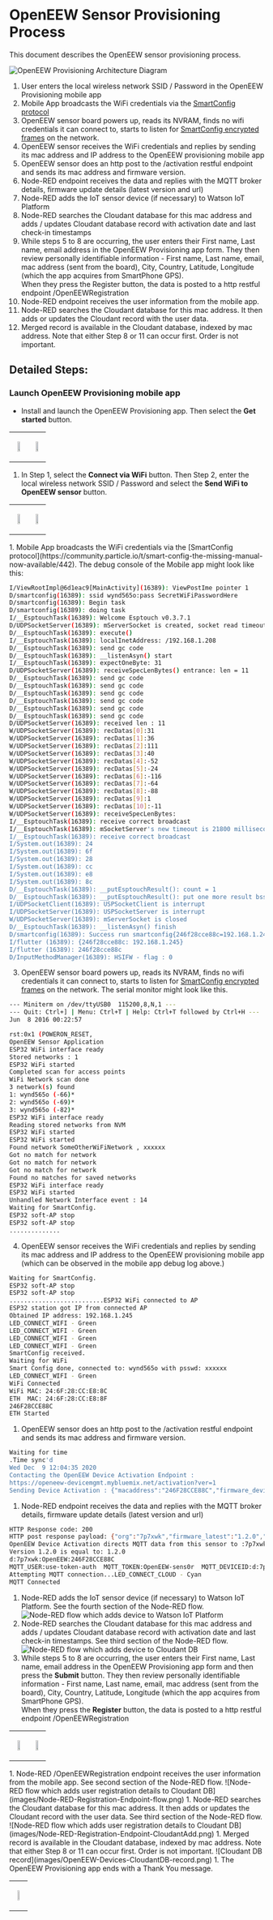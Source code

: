 # OpenEEW Sensor Provisioning Process

This document describes the OpenEEW sensor provisioning process.

![OpenEEW Provisioning Architecture Diagram](architecture/OpenEEW-Provisioning-Diagram.png)

1. User enters the local wireless network SSID / Password in the OpenEEW Provisioning mobile app
1. Mobile App broadcasts the WiFi credentials via the
[SmartConfig protocol](https://community.particle.io/t/smart-config-the-missing-manual-now-available/442)
1. OpenEEW sensor board powers up, reads its NVRAM, finds no wifi credentials
it can connect to, starts to listen for
[SmartConfig encrypted frames](https://docs.espressif.com/projects/esp-idf/en/latest/esp32/api-reference/network/esp_smartconfig.html) on the network.
1. OpenEEW sensor receives the WiFi credentials and replies by sending its mac address and IP address to the OpenEEW provisioning mobile app
1. OpenEEW sensor does an http post to the /activation restful endpoint and sends its mac address and firmware version.
1. Node-RED endpoint receives the data and replies with the MQTT broker details, firmware update details (latest version and url)
1. Node-RED adds the IoT sensor device (if necessary) to Watson IoT Platform
1. Node-RED searches the Cloudant database for this mac address and adds / updates Cloudant database record with activation date and last check-in timestamps
1. While steps 5 to 8 are occurring, the user enters their First name, Last name, email address in the OpenEEW Provisioning app form.
They then review personally identifiable information - First name, Last name, email, mac address (sent from the board),
City, Country, Latitude, Longitude (which the app acquires from SmartPhone GPS).  
When they press the Register button, the data is posted to a http restful endpoint /OpenEEWRegistration
1. Node-RED endpoint receives the user information from the mobile app.
1. Node-RED searches the Cloudant database for this mac address. It then adds or updates the Cloudant record with the user data.
1. Merged record is available in the Cloudant database, indexed by mac address.  Note that either Step 8 or 11 can occur first. Order is not important.

## Detailed Steps:

### Launch OpenEEW Provisioning mobile app

- Install and launch the OpenEEW Provisioning app. Then select the **Get started** button.
<table><tr><td>
<p align="center">
<img width="50%" height="50%" src="./images/Android-Launch-OpenEEW-Provisioning-App.png">
</p>
</td><td>
<p align="center">
<img width="50%" height="50%" src="./images/OpenEEW-Provisioning-App-Get-Started.png">
</p>
</td></tr></table>

1. In Step 1, select the **Connect via WiFi** button. Then Step 2, enter the local wireless network SSID / Password and select the **Send WiFi to OpenEEW sensor** button.
<table><tr><td>
<p align="center">
<img width="50%" height="50%" src="./images/OpenEEW-Provisioning-App-Connect2WiFi.png">
</p>
</td><td>
<p align="center">
<img width="50%" height="50%" src="./images/OpenEEW-Provisioning-App-EnterWiFiCreds.png">
</p>
</td></tr></table>
1. Mobile App broadcasts the WiFi credentials via the
[SmartConfig protocol](https://community.particle.io/t/smart-config-the-missing-manual-now-available/442). The debug console of the Mobile app might look like this:

```bash
I/ViewRootImpl@6d1eac9[MainActivity](16389): ViewPostIme pointer 1
D/smartconfig(16389): ssid wynd565o:pass SecretWiFiPasswordHere
D/smartconfig(16389): Begin task
D/smartconfig(16389): doing task
I/__EsptouchTask(16389): Welcome Esptouch v0.3.7.1
D/UDPSocketServer(16389): mServerSocket is created, socket read timeout: 60000, port: 18266
D/__EsptouchTask(16389): execute()
I/__EsptouchTask(16389): localInetAddress: /192.168.1.208
D/__EsptouchTask(16389): send gc code
D/__EsptouchTask(16389): __listenAsyn() start
I/__EsptouchTask(16389): expectOneByte: 31
D/UDPSocketServer(16389): receiveSpecLenBytes() entrance: len = 11
D/__EsptouchTask(16389): send gc code
D/__EsptouchTask(16389): send gc code
D/__EsptouchTask(16389): send gc code
D/__EsptouchTask(16389): send gc code
D/__EsptouchTask(16389): send gc code
D/__EsptouchTask(16389): send gc code
D/UDPSocketServer(16389): received len : 11
W/UDPSocketServer(16389): recDatas[0]:31
W/UDPSocketServer(16389): recDatas[1]:36
W/UDPSocketServer(16389): recDatas[2]:111
W/UDPSocketServer(16389): recDatas[3]:40
W/UDPSocketServer(16389): recDatas[4]:-52
W/UDPSocketServer(16389): recDatas[5]:-24
W/UDPSocketServer(16389): recDatas[6]:-116
W/UDPSocketServer(16389): recDatas[7]:-64
W/UDPSocketServer(16389): recDatas[8]:-88
W/UDPSocketServer(16389): recDatas[9]:1
W/UDPSocketServer(16389): recDatas[10]:-11
W/UDPSocketServer(16389): receiveSpecLenBytes:
I/__EsptouchTask(16389): receive correct broadcast
I/__EsptouchTask(16389): mSocketServer's new timeout is 21800 milliseconds
I/__EsptouchTask(16389): receive correct broadcast
I/System.out(16389): 24
I/System.out(16389): 6f
I/System.out(16389): 28
I/System.out(16389): cc
I/System.out(16389): e8
I/System.out(16389): 8c
D/__EsptouchTask(16389): __putEsptouchResult(): count = 1
D/__EsptouchTask(16389): __putEsptouchResult(): put one more result bssid = 246f28cce88c , address = /192.168.1.245
I/UDPSocketClient(16389): USPSocketClient is interrupt
I/UDPSocketServer(16389): USPSocketServer is interrupt
W/UDPSocketServer(16389): mServerSocket is closed
D/__EsptouchTask(16389): __listenAsyn() finish
D/smartconfig(16389): Success run smartconfig{246f28cce88c=192.168.1.245}
I/flutter (16389): {246f28cce88c: 192.168.1.245}
I/flutter (16389): 246f28cce88c
D/InputMethodManager(16389): HSIFW - flag : 0
```
3. OpenEEW sensor board powers up, reads its NVRAM, finds no wifi credentials it can connect to, starts to listen for [SmartConfig encrypted frames](https://docs.espressif.com/projects/esp-idf/en/latest/esp32/api-reference/network/esp_smartconfig.html) on the network. The serial monitor might look like this.

```bash
--- Miniterm on /dev/ttyUSB0  115200,8,N,1 ---
--- Quit: Ctrl+] | Menu: Ctrl+T | Help: Ctrl+T followed by Ctrl+H ---
Jun  8 2016 00:22:57

rst:0x1 (POWERON_RESET,
OpenEEW Sensor Application
ESP32 WiFi interface ready
Stored networks : 1
ESP32 WiFi started
Completed scan for access points
WiFi Network scan done
3 network(s) found
1: wynd565o (-66)*
2: wynd565o (-69)*
3: wynd565o (-82)*
ESP32 WiFi interface ready
Reading stored networks from NVM
ESP32 WiFi started
ESP32 WiFi started
Found network SomeOtherWiFiNetwork , xxxxxx
Got no match for network
Got no match for network
Got no match for network
Found no matches for saved networks
ESP32 WiFi interface ready
ESP32 WiFi started
Unhandled Network Interface event : 14
Waiting for SmartConfig.
ESP32 soft-AP stop
ESP32 soft-AP stop
..............
```
4. OpenEEW sensor receives the WiFi credentials and replies by sending its mac address and IP address to the OpenEEW provisioning mobile app (which can be observed in the mobile app debug log above.)
```bash
Waiting for SmartConfig.
ESP32 soft-AP stop
ESP32 soft-AP stop
..........................ESP32 WiFi connected to AP
ESP32 station got IP from connected AP
Obtained IP address: 192.168.1.245
LED_CONNECT_WIFI - Green
LED_CONNECT_WIFI - Green
LED_CONNECT_WIFI - Green
LED_CONNECT_WIFI - Green
SmartConfig received.
Waiting for WiFi
Smart Config done, connected to: wynd565o with psswd: xxxxxx
LED_CONNECT_WIFI - Green
WiFi Connected
WiFi MAC: 24:6F:28:CC:E8:8C
ETH  MAC: 24:6F:28:CC:E8:8F
246F28CCE88C
ETH Started
```
1. OpenEEW sensor does an http post to the /activation restful endpoint and sends its mac address and firmware version.
```bash
Waiting for time
.Time sync'd
Wed Dec  9 12:04:35 2020
Contacting the OpenEEW Device Activation Endpoint :
https://openeew-devicemgmt.mybluemix.net/activation?ver=1
Sending Device Activation : {"macaddress":"246F28CCE88C","firmware_device":"1.2.0"}
```
1. Node-RED endpoint receives the data and replies with the MQTT broker details, firmware update details (latest version and url)
```bash
HTTP Response code: 200
HTTP post response payload: {"org":"7p7xwk","firmware_latest":"1.2.0","firmware_ota_url":"https://openeew-devicemgmt.mybluemix.net/firmware/firmware-1.2.0.bin"}
OpenEEW Device Activation directs MQTT data from this sensor to :7p7xwk
Version 1.2.0 is equal to: 1.2.0
d:7p7xwk:OpenEEW:246F28CCE88C
MQTT_USER:use-token-auth  MQTT_TOKEN:OpenEEW-sens0r  MQTT_DEVICEID:d:7p7xwk:OpenEEW:246F28CCE88C
Attempting MQTT connection...LED_CONNECT_CLOUD - Cyan
MQTT Connected
```
1. Node-RED adds the IoT sensor device (if necessary) to Watson IoT Platform. See the fourth section of the Node-RED flow.
![Node-RED flow which adds device to Watson IoT Platform](images/Node-RED-Activation-Endpoint-WIoTPadd.png)
1. Node-RED searches the Cloudant database for this mac address and adds / updates Cloudant database record with activation date and last check-in timestamps. See third section of the Node-RED flow.
![Node-RED flow which adds device to Cloudant DB](images/Node-RED-Activation-Endpoint-CloudantAdd.png)
1. While steps 5 to 8 are occurring, the user enters their First name, Last name, email address in the OpenEEW Provisioning app form and then press the **Submit** button.
They then review personally identifiable information - First name, Last name, email, mac address (sent from the board),
City, Country, Latitude, Longitude (which the app acquires from SmartPhone GPS).  
When they press the **Register** button, the data is posted to a http restful endpoint /OpenEEWRegistration
<table><tr><td>
<p align="center">
<img width="50%" height="50%" src="./images/OpenEEW-Provisioning-App-EnterUserDetails.png">
</p>
</td><td>
<p align="center">
<img width="50%" height="50%" src="./images/OpenEEW-Provisioning-App-Review-Register.png">
</p>
</td></tr></table>
1. Node-RED /OpenEEWRegistration endpoint receives the user information from the mobile app. See second section of the Node-RED flow.
![Node-RED flow which adds user registration details to Cloudant DB](images/Node-RED-Registration-Endpoint-flow.png)
1. Node-RED searches the Cloudant database for this mac address. It then adds or updates the Cloudant record with the user data. See third section of the Node-RED flow.
![Node-RED flow which adds user registration details to Cloudant DB](images/Node-RED-Registration-Endpoint-CloudantAdd.png)
1. Merged record is available in the Cloudant database, indexed by mac address.  Note that either Step 8 or 11 can occur first. Order is not important.
![Cloudant DB record](images/OpenEEW-Devices-CloudantDB-record.png)
1. The OpenEEW Provisioning app ends with a Thank You message.
<table><tr><td>
<p align="center">
<img width="25%" height="25%" src="./images/OpenEEW-Provisioning-App-ThankYou.png">
</p>
</td></table>

